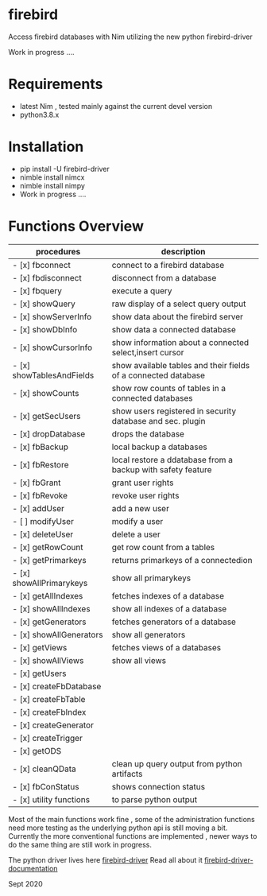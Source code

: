# firebird


Access firebird databases with Nim utilizing the new python firebird-driver



Work in progress ....

Requirements
===================

 - latest Nim , tested mainly against the current devel version
 - python3.8.x
  

Installation
===================
 - pip install -U firebird-driver
 - nimble install nimcx
 - nimble install nimpy
 - Work in progress ....


Functions Overview
===================

| procedures                 | description                                                      |         
|----------------------------|------------------------------------------------------------------|
|  - [x] fbconnect           | connect to a firebird database                                   |
|  - [x] fbdisconnect        | disconnect from a database                                       |
|  - [x] fbquery             | execute a query                                                  | 
|  - [x] showQuery           | raw display of a select query output                             |
|  - [x] showServerInfo      | show data about the firebird server                              |
|  - [x] showDbInfo          | show data a connected database                                   |
|  - [x] showCursorInfo      | show information about a connected select,insert cursor          |
|  - [x] showTablesAndFields | show available tables and their fields of a connected database   |
|  - [x] showCounts          | show row counts of tables in a connected databases               |
|  - [x] getSecUsers         | show users registered in security database and sec. plugin       |
|  - [x] dropDatabase        | drops the database                                               |
|  - [x] fbBackup            | local backup a databases                                         |
|  - [x] fbRestore           | local restore a ddatabase from a backup with safety feature      |
|  - [x] fbGrant             | grant user rights                                                |
|  - [x] fbRevoke            | revoke user rights                                               |
|  - [x] addUser             | add a new user                                                   |
|  - [ ] modifyUser          | modify a user                                                    |
|  - [x] deleteUser          | delete a user                                                    |
|  - [x] getRowCount         | get row count from a tables                                      |
|  - [x] getPrimarkeys       | returns primarkeys of a connectedion                             |
|  - [x] showAllPrimarykeys  | show all primarykeys                                             |
|  - [x] getAllIndexes       | fetches indexes of a database                                    |
|  - [x] showAllIndexes      | show all indexes of a database                                   |
|  - [x] getGenerators       | fetches generators of a database                                 |
|  - [x] showAllGenerators   | show all generators                                              |
|  - [x] getViews            | fetches views of a databases                                     |
|  - [x] showAllViews        | show all views                                                   |
|  - [x] getUsers            |                                                                  |
|  - [x] createFbDatabase    |                                                                  |
|  - [x] createFbTable       |                                                                  |
|  - [x] createFbIndex       |                                                                  |
|  - [x] createGenerator     |                                                                  |
|  - [x] createTrigger       |                                                                  |
|  - [x] getODS              |                                                                  |
|  - [x] cleanQData          | clean up query output from python artifacts                      |
|  - [x] fbConStatus         | shows connection status                                          |
|  - [x] utility functions   | to parse python output |                                         |


Most of the main functions work fine , some of the administration functions
need more testing as the underlying python api is still moving a bit.
Currently the more conventional functions are implemented , newer ways
to do the same thing are still work in progress.


The python driver lives here [firebird-driver](https://github.com/FirebirdSQL/python3-driver) 
Read all about it [firebird-driver-documentation](https://firebird-driver.readthedocs.io/en/latest/index.html)



Sept 2020


